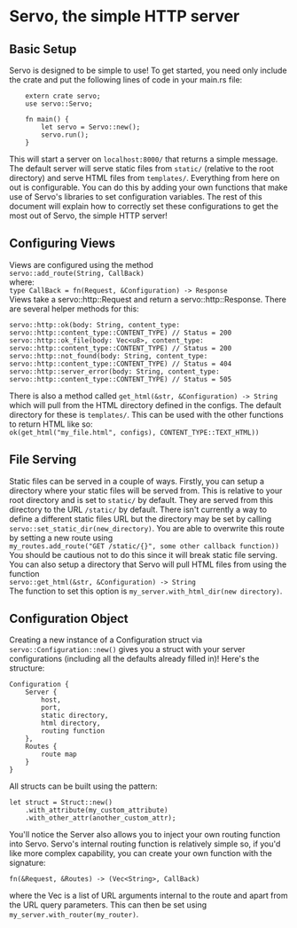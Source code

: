 # Servo, the simple HTTP server

## Basic Setup
Servo is designed to be simple to use! To get started, you need only include the crate and put the following lines of code in your main.rs file:
```
    extern crate servo;
    use servo::Servo;

    fn main() {
        let servo = Servo::new();
        servo.run();
    }
```
This will start a server on `localhost:8000/` that returns a simple message. The default server will serve static files from `static/` (relative to the root directory) and serve HTML files from `templates/`. Everything from here on out is configurable. You can do this by adding your own functions that make use of Servo's libraries to set configuration variables. The rest of this document will explain how to correctly set these configurations to get the most out of Servo, the simple HTTP server!

## Configuring Views
Views are configured using the method<br>
`servo::add_route(String, CallBack)`<br>
where:<br>
`type CallBack = fn(Request, &Configuration) -> Response`<br>
Views take a servo::http::Request and return a servo::http::Response. There are several helper methods for this:
```
servo::http::ok(body: String, content_type: servo::http::content_type::CONTENT_TYPE) // Status = 200
servo::http::ok_file(body: Vec<u8>, content_type: servo::http::content_type::CONTENT_TYPE) // Status = 200
servo::http::not_found(body: String, content_type: servo::http::content_type::CONTENT_TYPE) // Status = 404
servo::http::server_error(body: String, content_type: servo::http::content_type::CONTENT_TYPE) // Status = 505
```
There is also a method called `get_html(&str, &Configuration) -> String` which will pull from the HTML directory defined in the configs. 
The default directory for these is `templates/`. This can be used with the other functions to return HTML like so:<br>
`ok(get_html("my_file.html", configs), CONTENT_TYPE::TEXT_HTML))`

## File Serving
Static files can be served in a couple of ways. Firstly, you can setup a directory where your static files will be served from. This is relative to your root directory and is set to `static/` by default. They are served from this directory to the URL `/static/` by default. There isn't currently a way to define a different static files URL but the directory may be set by calling `servo::set_static_dir(new_directory)`. You are able to overwrite this route by setting a new route using
<br>
`my_routes.add_route("GET /static/{}", some other callback function))`<br>
You should be cautious not to do this since it will break static file serving.<br>
You can also setup a directory that Servo will pull HTML files from using the function<br>
`servo::get_html(&str, &Configuration) -> String`<br>
The function to set this option is `my_server.with_html_dir(new directory)`.

## Configuration Object
Creating a new instance of a Configuration struct via `servo::Configuration::new()` gives you a struct with your server configurations (including all the defaults already filled in)! Here's the structure:
```
Configuration {
    Server {
        host,
        port,
        static directory,
        html directory,
        routing function
    },
    Routes {
        route map
    }
}
```
All structs can be built using the pattern:
```
let struct = Struct::new()
    .with_attribute(my_custom_attribute)
    .with_other_attr(another_custom_attr);
```
You'll notice the Server also allows you to inject your own routing function into Servo. Servo's internal routing function is relatively simple so, if you'd like more complex capability, you can create your own function with the signature:
```
fn(&Request, &Routes) -> (Vec<String>, CallBack)
```
where the Vec<String> is a list of URL arguments internal to the route and apart from the URL query parameters. This can then be set using `my_server.with_router(my_router)`.